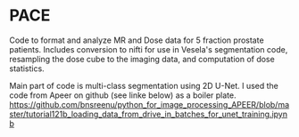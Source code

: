 # PACE

Code to format and analyze MR and Dose data for 5 fraction prostate patients. Includes conversion to nifti for use in Vesela's segmentation code, resampling the dose cube to the imaging data, and computation of dose statistics. 

Main part of code is multi-class segmentation using 2D U-Net. I used the code from Apeer on github (see linke below) as a boiler plate. 
https://github.com/bnsreenu/python_for_image_processing_APEER/blob/master/tutorial121b_loading_data_from_drive_in_batches_for_unet_training.ipynb

